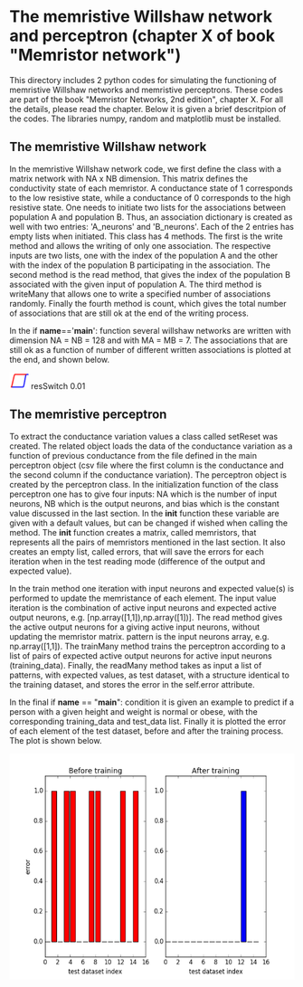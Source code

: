 # The memristive Willshaw network and perceptron (chapter X of book "Memristor network")

This directory includes 2 python codes for simulating the functioning of memristive Willshaw networks and memristive perceptrons. These codes are part of the book "Memristor Networks, 2nd edition", chapter X. For all the details, please read the chapter. Below it is given a brief descritpion of the codes. The libraries numpy, random and matplotlib must be installed.



## The memristive Willshaw network

In the memristive Willshaw network code, we first define the class with a matrix network with NA x NB dimension. This matrix defines the conductivity state of each memristor. A conductance state of 1 corresponds to the low resistive state, while a conductance of 0 corresponds to the high resistive state. One needs to initiate two lists for the associations between population A and population B. Thus, an association dictionary is created as well with two entries: 'A_neurons' and 'B_neurons'. Each of the 2 entries has empty lists when initiated. This class has 4 methods. The first is the write method and allows the writing of only one association. The respective inputs are two lists, one with the index of the population A and the other with the index of the population B participating in the association. The second method is the read method, that gives the index of the population B associated with the given input of population A. The third method is writeMany that allows one to write a specified number of associations randomly. Finally the fourth method is count, which gives the total number of associations that are still ok at the end of the writing process. 

In the if __name__=='__main__': function several willshaw networks are written with dimension NA = NB = 128 and with MA = MB = 7. The associations that are still ok as a function of number of different written associations is plotted at the end, and shown below.

<img src="https://github.com/danieljosesilva/resSwitch/blob/master/resSwitch.ico" height="30"> resSwitch 0.01

## The memristive perceptron

To extract the conductance variation values a class called setReset was created. The related object loads the data of the conductance variation as a function of previous conductance from the file defined in the main perceptron object (csv file where the first column is the conductance and the second column if the conductance variation). The perceptron object is created by the perceptron class. In the initialization function of the class perceptron one has to give four inputs: NA which is the number of input neurons, NB which is the output neurons, and bias which is the constant value discussed in the last section. In the __init__ function these variable are given with a default values, but can be changed if wished when calling the method. The __init__ function creates a matrix, called memristors, that represents all the pairs of memristors mentioned in the last section. It also creates an empty list, called errors, that will save the errors for each iteration when in the test reading mode (difference of the output and expected value). 

In the train method one iteration with input neurons and expected value(s) is performed to update the memristance of each element. The input value iteration is the combination of active input neurons and expected active output neurons, e.g. [np.array([1,1]),np.array([1])]. The read method gives the active output neurons for a giving active input neurons, without updating the memristor matrix. pattern is the input neurons array, e.g. np.array([1,1]). The trainMany method trains the perceptron according to a list of pairs of expected active output neurons for active input neurons (training_data). Finally, the readMany method takes as input a list of patterns, with expected values, as test dataset, with a structure identical to the training dataset, and stores the error in the self.error attribute. 

In the final if __name__ == "__main__": condition it is given an example to predict if a person with a given height and weight is normal or obese, with the corresponding training_data and test_data list. Finally it is plotted the error of each element of the test dataset, before and after the training process. The plot is shown below.

<img src="https://github.com/danieljosesilva/memristiveWillshawNetworkAndPerceptron/blob/master/images/perceptron.png" height="400" align="middle">

